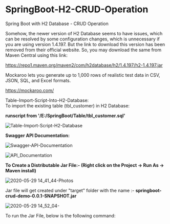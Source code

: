 # SpringBoot-H2-CRUD-Operation
Spring Boot with H2 Database - CRUD Operation

Somehow, the newer version of H2 Database seems to have issues, which can be resolved by some configuration changes, which is unnecessary if you are using version 1.4.197.
But the link to download this version has been removed from their official website.
So, you may download the same from Maven Central using this link:

https://repo1.maven.org/maven2/com/h2database/h2/1.4.197/h2-1.4.197.jar

Mockaroo lets you generate up to 1,000 rows of realistic test data in CSV, JSON, SQL, and Excel formats.

https://mockaroo.com/

Table-Import-Script-Into-H2-Database:<br/>
To import the existing table (tbl_customer) in H2 Database:<br/>

<b>runscript from '/E:/SpringBoot/Table/tbl_customer.sql'</b><br/>

![Table-Import-Script-H2-Database](https://user-images.githubusercontent.com/35772312/83239416-760df480-a1b5-11ea-8a05-2423e6676378.png)

<b>Swagger API Documentation:</b><br/>

![Swagger-API-Documentation](https://user-images.githubusercontent.com/35772312/83240231-ba4dc480-a1b6-11ea-8406-f7c7ac98a42c.png)

![API_Documentation](https://user-images.githubusercontent.com/35772312/83240813-8b841e00-a1b7-11ea-9a3e-7bea16a3bf2d.png)

<b>To Create a Distributable Jar File:- (Right click on the Project -> Run As -> Maven install)</b>

![2020-05-29 14_41_44-Photos](https://user-images.githubusercontent.com/35772312/83243567-b7090780-a1bb-11ea-82ce-a19242de6d71.png)

Jar file will get created under "target" folder with the name :- <b>springboot-crud-demo-0.0.1-SNAPSHOT.jar</b>

![2020-05-29 14_52_04-](https://user-images.githubusercontent.com/35772312/83244220-a6a55c80-a1bc-11ea-9d7b-d2432dcefa65.png)

To run the Jar File, below is the following command:<br/>

